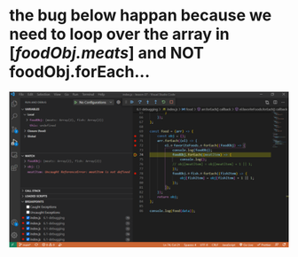 # the bug below happan because we need to loop over the array in [*foodObj.meats*] and NOT foodObj.forEach...  

![](https://github.com/gurelbs/BOOTCAMP/blob/main/lessons/lesson-37/6.1-debugging/ss.png)

